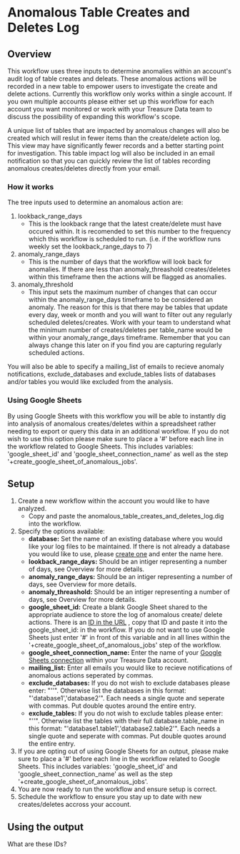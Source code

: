 Anomalous Table Creates and Deletes Log
======

## Overview

This workflow uses three inputs to determine anomalies within an account's audit log of table creates and deleats.
These anomalous actions will be recorded in a new table to empower users to investigate the create and delete actions.
Currently this workflow only works within a single account. If you own multiple accounts please either set up this
workflow for each account you want monitored or work with your Treasure Data team to discuss the possibility of expanding
this workflow's scope. 

A unique list of tables that are impacted by anomalous changes will also be created which will reslut in fewer items than
the create/delete action log. This view may have significantly fewer records and a better starting point for investigation.
This table impact log will also be included in an email notification so that you can quickly review the list of tables
recording anomalous creates/deletes directly from your email.

### How it works
The tree inputs used to determine an anomalous action are:
1. lookback_range_days
    * This is the lookback range that the latest create/delete must have occured within. It is recomended to set this
number to the frequency which this workflow is scheduled to run. (i.e. if the workflow runs weekly set the
lookback_range_days to 7)
2. anomaly_range_days
    * This is the number of days that the workflow will look back for anomalies. If there are less than anomaly_threashold
creates/deletes within this timeframe then the actions will be flagged as anomalies.
3. anomaly_threshold
    * This input sets the maximum number of changes that can occur within the anomaly_range_days timeframe to be considered
an anomaly. The reason for this is that there may be tables that update every day, week or month and you will want to
filter out any regularly scheduled deletes/creates. Work with your team to understand what the minimum number of
creates/deletes per table_name would be within your anomaly_range_days timeframe. Remember that you can always change
this later on if you find you are capturing regularly scheduled actions.

You will also be able to specify a mailing_list of emails to recieve anomaly notifications, exclude_databases and 
exclude_tables lists of databases and/or tables you would like excluded from the analysis.

### Using Google Sheets

By using Google Sheets with this workflow you will be able to instantly dig into analysis of anomalous creates/deletes
within a spreadsheet rather needing to export or query this data in an additional workflow. If you do not wish to use
this option please make sure to place a '#' before each line in the workflow related to Google Sheets. This includes 
variables: 'google_sheet_id' and 'google_sheet_connection_name' as well as the step '+create_google_sheet_of_anomalous_jobs'.


## Setup

1. Create a new workflow within the account you would like to have analyzed.
    * Copy and paste the anomalous_table_creates_and_deletes_log.dig into the workflow.
2. Specify the options available:
    * **database:** Set the name of an existing database where you would like your log files to be maintained. If there is not
already a database you would like to use, please [create one](https://support.treasuredata.com/hc/en-us/articles/360001266348-Database-and-Table-Management) 
and enter the name here.
    * **lookback_range_days:** Should be an intiger representing a number of days, see Overview for more details.
    * **anomaly_range_days:** Should be an intiger representing a number of days, see Overview for more details.
    * **anomaly_threashold:** Should be an intiger representing a number of days, see Overview for more details.
    * **google_sheet_id:** Create a blank Google Sheet shared to the appropriate audience to store the log of anomalous create/
delete actions. There is an 
[ID in the URL](https://developers.google.com/sheets/api/guides/concepts)
, copy that ID and paste it into the google_sheet_id: in the workflow. If you do not want to use Google Sheets just enter
'#' in front of this variable and in all lines within the '+create_google_sheet_of_anomalous_jobs' step of the workflow.
    * **google_sheet_connection_name:** Enter the name of your 
[Google Sheets connection](https://support.treasuredata.com/hc/en-us/articles/360009671913-Google-Sheets-Export)
within your Treasure Data account.
    * **mailing_list:** Enter all emails you would like to recieve notifications of anomalous actions seperated by commas.
    * **exclude_databases:** If you do not wish to exclude databases please enter: "''". Otherwise list the databases in this
format: "'database1','database2'". Each needs a single quote and seperate with commas. Put double quotes around the 
entire entry.
    * **exclude_tables:** If you do not wish to exclude tables please enter: "''". Otherwise list the tables with their full
database.table_name in this format: "'database1.table1','database2.table2'". Each needs a single quote and seperate with 
commas. Put double quotes around the entire entry.
3. If you are opting out of using Google Sheets for an output, please make sure to place a '#' before each line in the
workflow related to Google Sheets. This includes variables: 'google_sheet_id' and 'google_sheet_connection_name' as well as 
the step '+create_google_sheet_of_anomalous_jobs'.
4. You are now ready to run the workflow and ensure setup is correct.
5. Schedule the workflow to ensure you stay up to date with new creates/deletes accross your account.

## Using the output

What are these IDs?
